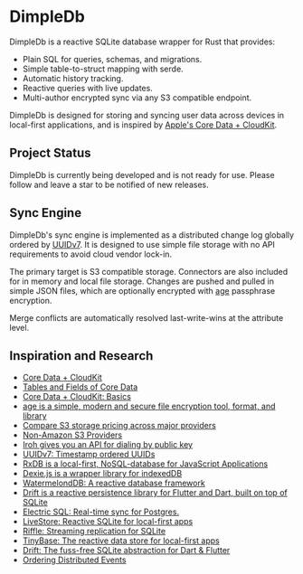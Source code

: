 # DimpleDb

DimpleDb is a reactive SQLite database wrapper for Rust that provides:

- Plain SQL for queries, schemas, and migrations.
- Simple table-to-struct mapping with serde.
- Automatic history tracking.
- Reactive queries with live updates.
- Multi-author encrypted sync via any S3 compatible endpoint.

DimpleDb is designed for storing and syncing user data across devices in
local-first applications, and is inspired by 
[Apple's Core Data + CloudKit](https://developer.apple.com/documentation/CoreData/NSPersistentCloudKitContainer).

## Project Status

DimpleDb is currently being developed and is not ready for use. Please
follow and leave a star to be notified of new releases.


## Sync Engine

DimpleDb's sync engine is implemented as a distributed change log globally
ordered by [UUIDv7](https://datatracker.ietf.org/doc/html/draft-peabody-dispatch-new-uuid-format). 
It is designed to use simple file storage with no API requirements to avoid
cloud vendor lock-in. 

The primary target is S3 compatible storage. Connectors are also included for
in memory and local file storage. Changes are pushed and pulled in simple JSON
files, which are optionally encrypted with [age](https://github.com/FiloSottile/age)
passphrase encryption. 

Merge conflicts are automatically resolved last-write-wins at the attribute
level.


## Inspiration and Research

- [Core Data + CloudKit](https://developer.apple.com/documentation/CoreData/NSPersistentCloudKitContainer)
- [Tables and Fields of Core Data](https://fatbobman.com/en/posts/tables_and_fields_of_coredata/)
- [Core Data + CloudKit: Basics](https://fatbobman.com/en/posts/coredatawithcloudkit-1/)
- [age is a simple, modern and secure file encryption tool, format, and library](https://github.com/FiloSottile/age)
- [Compare S3 storage pricing across major providers](https://www.s3compare.io/)
- [Non-Amazon S3 Providers](https://github.com/s3fs-fuse/s3fs-fuse/wiki/Non-Amazon-S3)
- [Iroh gives you an API for dialing by public key](https://github.com/n0-computer/iroh)
- [UUIDv7: Timestamp ordered UUIDs](https://datatracker.ietf.org/doc/html/draft-peabody-dispatch-new-uuid-format)
- [RxDB is a local-first, NoSQL-database for JavaScript Applications](https://github.com/pubkey/rxdb)
- [Dexie.js is a wrapper library for indexedDB](https://github.com/dexie/Dexie.js)
- [WatermelondDB: A reactive database framework](https://github.com/nozbe/WatermelonDB)
- [Drift is a reactive persistence library for Flutter and Dart, built on top of SQLite](https://github.com/simolus3/drift)
- [Electric SQL: Real-time sync for Postgres.](https://github.com/electric-sql/electric)
- [LiveStore: Reactive SQLite for local-first apps](https://livestore.dev/)	
- [Riffle: Streaming replication for SQLite](https://riffle.systems/)	
- [TinyBase: The reactive data store for local-first apps](https://github.com/tinyplex/tinybase)	
- [Drift: The fuss-free SQLite abstraction for Dart & Flutter](https://drift.simonbinder.eu/)
- [Ordering Distributed Events](https://medium.com/baseds/ordering-distributed-events-29c1dd9d1eff)

